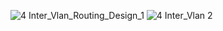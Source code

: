 ![4 Inter_Vlan_Routing_Design_1](https://github.com/user-attachments/assets/26a5238b-9eea-410f-97f4-18fbe7350195)
![4 Inter_Vlan 2](https://github.com/user-attachments/assets/8abdbc0e-86ec-46b2-8f44-59db38d8a234)
